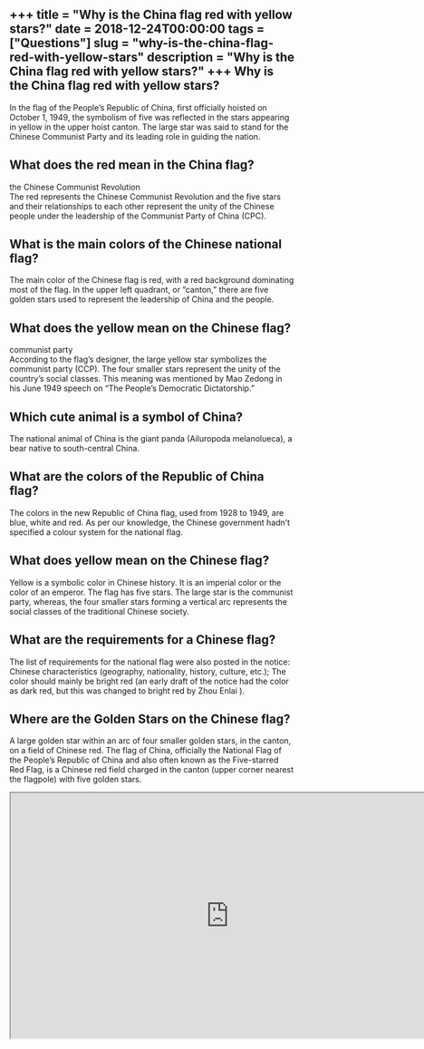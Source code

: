 +++
title = "Why is the China flag red with yellow stars?"
date = 2018-12-24T00:00:00
tags = ["Questions"]
slug = "why-is-the-china-flag-red-with-yellow-stars"
description = "Why is the China flag red with yellow stars?"
+++
Why is the China flag red with yellow stars?
--------------------------------------------

In the flag of the People’s Republic of China, first officially hoisted on October 1, 1949, the symbolism of five was reflected in the stars appearing in yellow in the upper hoist canton. The large star was said to stand for the Chinese Communist Party and its leading role in guiding the nation.

What does the red mean in the China flag?
-----------------------------------------

the Chinese Communist Revolution  
The red represents the Chinese Communist Revolution and the five stars and their relationships to each other represent the unity of the Chinese people under the leadership of the Communist Party of China (CPC).

What is the main colors of the Chinese national flag?
-----------------------------------------------------

The main color of the Chinese flag is red, with a red background dominating most of the flag. In the upper left quadrant, or “canton,” there are five golden stars used to represent the leadership of China and the people.

What does the yellow mean on the Chinese flag?
----------------------------------------------

communist party  
According to the flag’s designer, the large yellow star symbolizes the communist party (CCP). The four smaller stars represent the unity of the country’s social classes. This meaning was mentioned by Mao Zedong in his June 1949 speech on “The People’s Democratic Dictatorship.”

Which cute animal is a symbol of China?
---------------------------------------

The national animal of China is the giant panda (Ailuropoda melanolueca), a bear native to south-central China.

What are the colors of the Republic of China flag?
--------------------------------------------------

The colors in the new Republic of China flag, used from 1928 to 1949, are blue, white and red. As per our knowledge, the Chinese government hadn’t specified a colour system for the national flag.

What does yellow mean on the Chinese flag?
------------------------------------------

Yellow is a symbolic color in Chinese history. It is an imperial color or the color of an emperor. The flag has five stars. The large star is the communist party, whereas, the four smaller stars forming a vertical arc represents the social classes of the traditional Chinese society.

What are the requirements for a Chinese flag?
---------------------------------------------

The list of requirements for the national flag were also posted in the notice: Chinese characteristics (geography, nationality, history, culture, etc.); The color should mainly be bright red (an early draft of the notice had the color as dark red, but this was changed to bright red by Zhou Enlai ).

Where are the Golden Stars on the Chinese flag?
-----------------------------------------------

A large golden star within an arc of four smaller golden stars, in the canton, on a field of Chinese red. The flag of China, officially the National Flag of the People’s Republic of China and also often known as the Five-starred Red Flag, is a Chinese red field charged in the canton (upper corner nearest the flagpole) with five golden stars.

<iframe allow="accelerometer; autoplay; clipboard-write; encrypted-media; gyroscope; picture-in-picture" allowfullscreen="" class="__youtube_prefs__  epyt-is-override  no-lazyload" data-no-lazy="1" data-origheight="433" data-origwidth="770" data-skipgform_ajax_framebjll="" height="433" id="_ytid_54527" loading="lazy" src="https://www.youtube.com/embed/UH2Xh7FI0YQ?enablejsapi=1&autoplay=0&cc_load_policy=0&cc_lang_pref=&iv_load_policy=1&loop=0&modestbranding=0&rel=1&fs=1&playsinline=0&autohide=2&theme=dark&color=red&controls=1&" title="YouTube player" width="770"></iframe>
